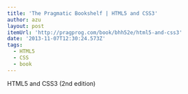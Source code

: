```yaml
---
title: 'The Pragmatic Bookshelf | HTML5 and CSS3'
author: azu
layout: post
itemUrl: 'http://pragprog.com/book/bhh52e/html5-and-css3'
date: '2013-11-07T12:30:24.573Z'
tags:
  - HTML5
  - CSS
  - book
---
```

HTML5 and CSS3 (2nd edition)
